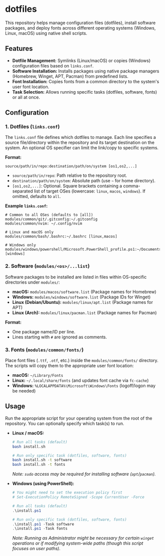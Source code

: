 # dotfiles

This repository helps manage configuration files (dotfiles), install software packages, and deploy fonts across different operating systems (Windows, Linux, macOS) using native shell scripts.

## Features

- **Dotfile Management:** Symlinks (Linux/macOS) or copies (Windows) configuration files based on `links.conf`.
- **Software Installation:** Installs packages using native package managers (Homebrew, Winget, APT, Pacman) from predefined lists.
- **Font Installation:** Copies fonts from a common directory to the system's user font location.
- **Task Selection:** Allows running specific tasks (dotfiles, software, fonts) or all at once.

## Configuration

### 1. Dotfiles (`links.conf`)

The `links.conf` file defines which dotfiles to manage. Each line specifies a source file/directory within the repository and its target destination on the system. An optional OS specifier can limit the link/copy to specific systems.

**Format:**

```
source/path/in/repo:destination/path/on/system [os1,os2,...]
```

- `source/path/in/repo`: Path relative to the repository root.
- `destination/path/on/system`: Absolute path (use `~` for home directory).
- `[os1,os2,...]`: Optional. Square brackets containing a comma-separated list of target OSes (lowercase: `linux`, `macos`, `windows`). If omitted, defaults to `all`.

**Example `links.conf`:**

```
# Common to all OSes (defaults to [all])
modules/common/git/.gitconfig:~/.gitconfig
modules/common/nvim: ~/.config/nvim

# Linux and macOS only
modules/common/bash/.bashrc:~/.bashrc [linux,macos]

# Windows only
modules/windows/powershell/Microsoft.PowerShell_profile.ps1:~/Documents/PowerShell/Microsoft.PowerShell_profile.ps1 [windows]
```

### 2. Software (`modules/<os>/...list`)

Software packages to be installed are listed in files within OS-specific directories under `modules/`:

- **macOS:** `modules/macos/software.list` (Package names for Homebrew)
- **Windows:** `modules/windows/software.list` (Package IDs for Winget)
- **Linux (Debian/Ubuntu):** `modules/linux/apt.list` (Package names for APT)
- **Linux (Arch):** `modules/linux/pacman.list` (Package names for Pacman)

**Format:**

- One package name/ID per line.
- Lines starting with `#` are ignored as comments.

### 3. Fonts (`modules/common/fonts/`)

Place font files (`.ttf`, `.otf`, etc.) inside the `modules/common/fonts/` directory. The scripts will copy them to the appropriate user font location:

- **macOS:** `~/Library/Fonts`
- **Linux:** `~/.local/share/fonts` (and updates font cache via `fc-cache`)
- **Windows:** `%LOCALAPPDATA%\Microsoft\Windows\Fonts` (logoff/logon may be needed)

## Usage

Run the appropriate script for your operating system from the root of the repository. You can optionally specify which task(s) to run.

-   **Linux / macOS:**
    ```bash
    # Run all tasks (default)
    bash install.sh

    # Run only specific task (dotfiles, software, fonts)
    bash install.sh -t software
    bash install.sh -t fonts
    ```
    *Note: `sudo` access may be required for installing software (`apt`/`pacman`).*

-   **Windows (using PowerShell):**
    ```powershell
    # You might need to set the execution policy first
    # Set-ExecutionPolicy RemoteSigned -Scope CurrentUser -Force

    # Run all tasks (default)
    .\install.ps1

    # Run only specific task (dotfiles, software, fonts)
    .\install.ps1 -Task software
    .\install.ps1 -Task fonts
    ```
    *Note: Running as Administrator might be necessary for certain `winget` operations or if modifying system-wide paths (though this script focuses on user paths).*

